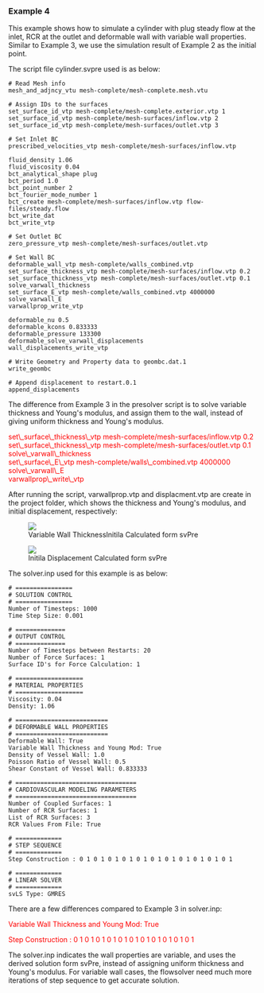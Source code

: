 ### Example 4

This example shows how to simulate a cylinder with plug steady flow at the inlet, RCR at the outlet and deformable wall with variable wall properties. Similar to Example 3, we use the simulation result of Example 2 as the initial point.

The script file cylinder.svpre used is as below:

~~~
# Read Mesh info
mesh_and_adjncy_vtu mesh-complete/mesh-complete.mesh.vtu

# Assign IDs to the surfaces
set_surface_id_vtp mesh-complete/mesh-complete.exterior.vtp 1
set_surface_id_vtp mesh-complete/mesh-surfaces/inflow.vtp 2
set_surface_id_vtp mesh-complete/mesh-surfaces/outlet.vtp 3

# Set Inlet BC
prescribed_velocities_vtp mesh-complete/mesh-surfaces/inflow.vtp

fluid_density 1.06
fluid_viscosity 0.04
bct_analytical_shape plug
bct_period 1.0
bct_point_number 2
bct_fourier_mode_number 1
bct_create mesh-complete/mesh-surfaces/inflow.vtp flow-files/steady.flow
bct_write_dat
bct_write_vtp

# Set Outlet BC
zero_pressure_vtp mesh-complete/mesh-surfaces/outlet.vtp

# Set Wall BC
deformable_wall_vtp mesh-complete/walls_combined.vtp
set_surface_thickness_vtp mesh-complete/mesh-surfaces/inflow.vtp 0.2
set_surface_thickness_vtp mesh-complete/mesh-surfaces/outlet.vtp 0.1
solve_varwall_thickness
set_surface_E_vtp mesh-complete/walls_combined.vtp 4000000
solve_varwall_E
varwallprop_write_vtp

deformable_nu 0.5
deformable_kcons 0.833333
deformable_pressure 133300
deformable_solve_varwall_displacements
wall_displacements_write_vtp

# Write Geometry and Property data to geombc.dat.1
write_geombc

# Append displacement to restart.0.1
append_displacements

~~~

The difference from Example 3 in the presolver script is to solve variable thickness and Young's modulus, and assign them to the wall, instead of giving uniform thickness and Young's modulus.

<font color="red">
set\_surface\_thickness\_vtp mesh-complete/mesh-surfaces/inflow.vtp 0.2<br>
set\_surface\_thickness\_vtp mesh-complete/mesh-surfaces/outlet.vtp 0.1<br>
solve\_varwall\_thickness<br>
set\_surface\_E\_vtp mesh-complete/walls\_combined.vtp 4000000<br>
solve\_varwall\_E<br>
varwallprop\_write\_vtp<br>
</font> 

After running the script, varwallprop.vtp and displacment.vtp are create in the project folder, which shows the thickness and Young's modulus, and initial displacement, respectively:

<figure>
  <img class="svImg svImgLg" src="documentation/flowsolver/imgs/varwallprop_paraview.png">
  <figcaption class="svCaption" >Variable Wall ThicknessInitila Calculated form svPre </figcaption>
</figure>


<figure>
  <img class="svImg svImgLg" src="documentation/flowsolver/imgs/disp_varwall_paraview.png">
  <figcaption class="svCaption" >Initila Displacement Calculated form svPre </figcaption>
</figure>

The solver.inp used for this example is as below:

~~~
# ================
# SOLUTION CONTROL
# ================
Number of Timesteps: 1000
Time Step Size: 0.001

# ==============
# OUTPUT CONTROL
# ==============
Number of Timesteps between Restarts: 20
Number of Force Surfaces: 1
Surface ID's for Force Calculation: 1 

# ===================
# MATERIAL PROPERTIES
# ===================
Viscosity: 0.04
Density: 1.06

# ==========================
# DEFORMABLE WALL PROPERTIES
# ==========================
Deformable Wall: True 
Variable Wall Thickness and Young Mod: True
Density of Vessel Wall: 1.0 
Poisson Ratio of Vessel Wall: 0.5 
Shear Constant of Vessel Wall: 0.833333 

# ==================================
# CARDIOVASCULAR MODELING PARAMETERS
# ==================================
Number of Coupled Surfaces: 1 
Number of RCR Surfaces: 1
List of RCR Surfaces: 3
RCR Values From File: True

# =============
# STEP SEQUENCE
# =============
Step Construction : 0 1 0 1 0 1 0 1 0 1 0 1 0 1 0 1 0 1 0 1 0 1

# =============
# LINEAR SOLVER
# =============
svLS Type: GMRES
~~~

There are a few differences compared to Example 3 in solver.inp:

<font color="red">
Variable Wall Thickness and Young Mod: True<br>

Step Construction : 0 1 0 1 0 1 0 1 0 1 0 1 0 1 0 1 0 1 0 1 0 1<br>
</font> 

The solver.inp indicates the wall properties are variable, and uses the derived solution form svPre, instead of assigning uniform thickness and Young's modulus. For variable wall cases, the flowsolver need much more iterations of step sequence to get accurate solution.
